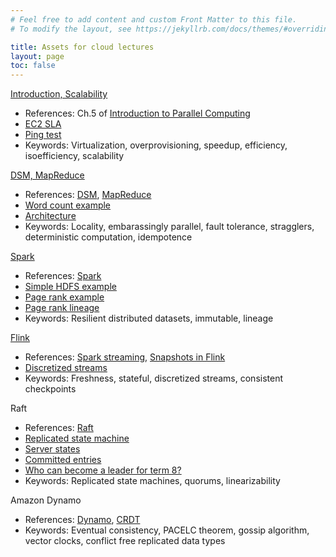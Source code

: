 ```yaml
---
# Feel free to add content and custom Front Matter to this file.
# To modify the layout, see https://jekyllrb.com/docs/themes/#overriding-theme-defaults

title: Assets for cloud lectures
layout: page
toc: false
---
```


[Introduction, Scalability](assets/cloud1-intro%2Bscalability.pdf)
* References: Ch.5 of [Introduction to Parallel Computing](https://www.cs.purdue.edu/homes/ayg/book/Slides/)
* [EC2 SLA](https://aws.amazon.com/compute/sla/)
* [Ping test](https://cloudpingtest.com/aws)
* Keywords: Virtualization, overprovisioning, speedup, efficiency, isoefficiency, scalability

[DSM, MapReduce](assets/cloud2-dsm%2Bmr.pdf)
* References: [DSM](https://crystal.uta.edu/~kumar/cse6306/papers/17.pdf), [MapReduce](https://dl.acm.org/doi/10.1145/1327452.1327492)
* [Word count example](assets/mr_wc.png)
* [Architecture](assets/mr_arch.png)
* Keywords: Locality, embarassingly parallel, fault tolerance, stragglers, deterministic computation, idempotence

[Spark](assets/cloud3-spark.pdf)
* References: [Spark](https://www.usenix.org/system/files/conference/nsdi12/nsdi12-final138.pdf)
* [Simple HDFS example](assets/spark-simple.png)
* [Page rank example](wss22-cloud-spark-pagerank)
* [Page rank lineage](assets/spark-lineage-pagerank.png)
* Keywords: Resilient distributed datasets, immutable, lineage

[Flink](assets/cloud4-flink.pdf)
* References: [Spark streaming](https://dl.acm.org/doi/10.1145/2517349.2522737), [Snapshots in Flink](http://arxiv.org/abs/1506.08603)
* [Discretized streams](assets/spark-dstreams.png)
* Keywords: Freshness, stateful, discretized streams, consistent checkpoints

Raft
* References: [Raft](https://www.usenix.org/node/184041)
* [Replicated state machine](assets/raft-smr.png)
* [Server states](assets/raft-states.png)
* [Committed entries](assets/raft-committed-entries.png)
* [Who can become a leader for term 8?](assets/raft-leader-completeness.png)
* Keywords: Replicated state machines, quorums, linearizability

Amazon Dynamo
* References: [Dynamo](https://dl.acm.org/doi/10.1145/1323293.1294281), [CRDT](https://pages.lip6.fr/Marc.Shapiro/papers/RR-7687.pdf)
* Keywords: Eventual consistency, PACELC theorem, gossip algorithm, vector clocks, conflict free replicated data types